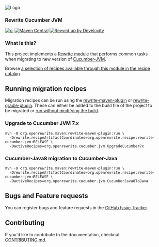 ![Logo](https://github.com/openrewrite/rewrite/raw/main/doc/logo-oss.png)
### Rewrite Cucumber JVM

[![ci](https://github.com/openrewrite/rewrite-cucumber-jvm/actions/workflows/ci.yml/badge.svg)](https://github.com/openrewrite/rewrite-cucumber-jvm/actions/workflows/ci.yml)
[![Maven Central](https://img.shields.io/maven-central/v/org.openrewrite.recipe/rewrite-cucumber-jvm.svg)](https://mvnrepository.com/artifact/org.openrewrite.recipe/rewrite-cucumber-jvm)
[![Revved up by Develocity](https://img.shields.io/badge/Revved%20up%20by-Develocity-06A0CE?logo=Gradle&labelColor=02303A)](https://ge.openrewrite.org/scans)

### What is this?

This project implements a [Rewrite module](https://github.com/openrewrite/rewrite) that performs common tasks when migrating to new version of [Cucumber-JVM](https://github.com/cucumber/cucumber-jvm).

Browse [a selection of recipes available through this module in the recipe catalog](https://docs.openrewrite.org/recipes/cucumber/jvm).

## Running migration recipes
Migration recipes can be run using the [rewrite-maven-plugin](https://docs.openrewrite.org/reference/rewrite-maven-plugin)
or [rewrite-gradle-plugin](https://docs.openrewrite.org/reference/gradle-plugin-configuration).
These can either be added to the build file of the project to be migrated or [run without modifying the build](https://docs.openrewrite.org/running-recipes/running-rewrite-on-a-maven-project-without-modifying-the-build).


### Upgrade to Cucumber JVM 7.x
```shell
mvn -U org.openrewrite.maven:rewrite-maven-plugin:run \
  -Drewrite.recipeArtifactCoordinates=org.openrewrite.recipe:rewrite-cucumber-jvm:RELEASE \
  -DactiveRecipes=org.openrewrite.cucumber.jvm.UpgradeCucumber7x
```

### Cucumber-Java8 migration to Cucumber-Java
```shell
mvn -U org.openrewrite.maven:rewrite-maven-plugin:run \
  -Drewrite.recipeArtifactCoordinates=org.openrewrite.recipe:rewrite-cucumber-jvm:RELEASE \
  -DactiveRecipes=org.openrewrite.cucumber.jvm.CucumberJava8ToJava
```

## Bugs and Feature requests

You can register bugs and feature requests in the
[GitHub Issue Tracker](https://github.com/openrewrite/rewrite-cucumber-jvm/issues).

## Contributing

If you'd like to contribute to the documentation, checkout
[CONTRIBUTING.md](https://github.com/openrewrite/.github/blob/main/CONTRIBUTING.md).

